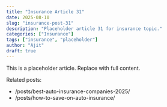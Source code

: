 ```yaml
---
title: "Insurance Article 31"
date: 2025-08-10
slug: "insurance-post-31"
description: "Placeholder article 31 for insurance topic."
categories: ["Insurance"]
tags: ["insurance", "placeholder"]
author: "Ajit"
draft: true
---
```


This is a placeholder article. Replace with full content.

Related posts:

- /posts/best-auto-insurance-companies-2025/
- /posts/how-to-save-on-auto-insurance/

